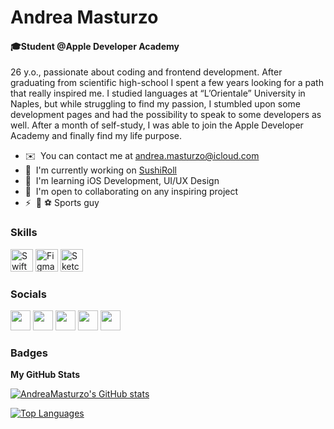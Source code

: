 Andrea Masturzo
================================

#### 🎓Student @Apple Developer Academy

26 y.o., passionate about coding and frontend development. After graduating from scientific high-school I spent a few years looking for a path that really inspired me. I studied languages at “L’Orientale” University in Naples, but while struggling to find my passion, I stumbled upon some development pages and had the possibility to speak to some developers as well. After a month of self-study, I was able to join the Apple Developer Academy and finally find my life purpose.

*   ✉️  You can contact me at [andrea.masturzo@icloud.com](mailto:andrea.masturzo@icloud.com)
*   🚀  I'm currently working on [SushiRoll](http://github.com/AndreaMasturzo/SushiRollOverview)
*   🧠  I'm learning iOS Development, UI/UX Design
*   🤝  I'm open to collaborating on any inspiring project
*   ⚡  🏀 ⚽️ Sports guy
### Skills<p align="left">
<a href="https://developer.apple.com/swift/" target="_blank" rel="noreferrer"><img src="https://raw.githubusercontent.com/danielcranney/readme-generator/main/public/icons/skills/swift-colored.svg" width="36" height="36" alt="Swift" /></a>
<a href="https://www.figma.com/" target="_blank" rel="noreferrer"><img src="https://raw.githubusercontent.com/danielcranney/readme-generator/main/public/icons/skills/figma-colored.svg" width="36" height="36" alt="Figma" /></a>
<a href="https://www.sketch.com/" target="_blank" rel="noreferrer"><img src="https://raw.githubusercontent.com/danielcranney/readme-generator/main/public/icons/skills/sketch-colored.svg" width="36" height="36" alt="Sketch" /></a></p>
                    
### Socials<p align="left">
<a href="https://discord.com/users/AndreaMasturzo#8827" target="_blank" rel="noreferrer"><img src="https://raw.githubusercontent.com/danielcranney/readme-generator/main/public/icons/socials/discord.svg" width="32" height="32" /></a>
<a href="https://www.github.com/AndreaMasturzo" target="_blank" rel="noreferrer"><img src="https://raw.githubusercontent.com/danielcranney/readme-generator/main/public/icons/socials/github.svg" width="32" height="32" /></a>
<a href="https://www.linkedin.com/in/AndreaMasturzo" target="_blank" rel="noreferrer"><img src="https://raw.githubusercontent.com/danielcranney/readme-generator/main/public/icons/socials/linkedin.svg" width="32" height="32" /></a>
<a href="http://www.medium.com/@andrea.masturzo" target="_blank" rel="noreferrer"><img src="https://raw.githubusercontent.com/danielcranney/readme-generator/main/public/icons/socials/medium.svg" width="32" height="32" /></a>
<a href="https://www.twitter.com/AndreaMasturzo" target="_blank" rel="noreferrer"><img src="https://raw.githubusercontent.com/danielcranney/readme-generator/main/public/icons/socials/twitter.svg" width="32" height="32" /></a></p>
### Badges

<b>My GitHub Stats</b>

<a href="http://www.github.com/AndreaMasturzo"><img src="https://github-readme-stats.vercel.app/api?username=AndreaMasturzo&show_icons=true&hide=&count_private=true&title_color=0891b2&text_color=00000&icon_color=0891b2&bg_color=ffffff&hide_border=true&show_icons=true" alt="AndreaMasturzo's GitHub stats" /></a>

<a href="https://github.com/AndreaMasturzo" align="left">
 
<img src="https://github-readme-stats.vercel.app/api/top-langs/?username=AndreaMasturzo&langs_count=10&title_color=0891b2&text_color=00000&icon_color=0891b2&bg_color=ffffff&hide_border=true&locale=en&custom_title=Top%20%Languages" alt="Top Languages" /></a>
